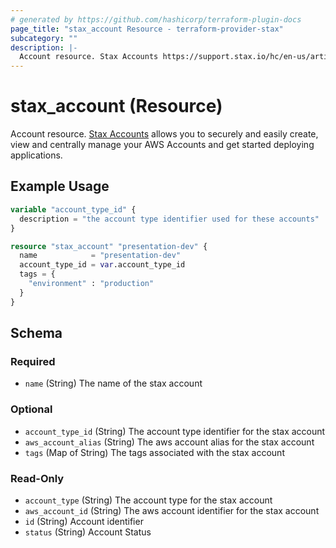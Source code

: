 ```yaml
---
# generated by https://github.com/hashicorp/terraform-plugin-docs
page_title: "stax_account Resource - terraform-provider-stax"
subcategory: ""
description: |-
  Account resource. Stax Accounts https://support.stax.io/hc/en-us/articles/4453778959503-About-Accounts allows you to securely and easily create, view and centrally manage your AWS Accounts and get started deploying applications.
---
```


# stax_account (Resource)

Account resource. [Stax Accounts](https://support.stax.io/hc/en-us/articles/4453778959503-About-Accounts) allows you to securely and easily create, view and centrally manage your AWS Accounts and get started deploying applications.

## Example Usage

```terraform
variable "account_type_id" {
  description = "the account type identifier used for these accounts"
}

resource "stax_account" "presentation-dev" {
  name            = "presentation-dev"
  account_type_id = var.account_type_id
  tags = {
    "environment" : "production"
  }
}
```

<!-- schema generated by tfplugindocs -->
## Schema

### Required

- `name` (String) The name of the stax account

### Optional

- `account_type_id` (String) The account type identifier for the stax account
- `aws_account_alias` (String) The aws account alias for the stax account
- `tags` (Map of String) The tags associated with the stax account

### Read-Only

- `account_type` (String) The account type for the stax account
- `aws_account_id` (String) The aws account identifier for the stax account
- `id` (String) Account identifier
- `status` (String) Account Status
